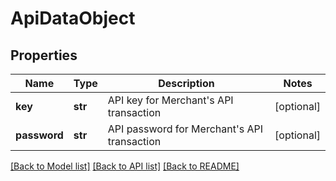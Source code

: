 # ApiDataObject

## Properties
Name | Type | Description | Notes
------------ | ------------- | ------------- | -------------
**key** | **str** | API key for Merchant&#39;s API transaction | [optional] 
**password** | **str** | API password for Merchant&#39;s API transaction | [optional] 

[[Back to Model list]](../README.md#documentation-for-models) [[Back to API list]](../README.md#documentation-for-api-endpoints) [[Back to README]](../README.md)


